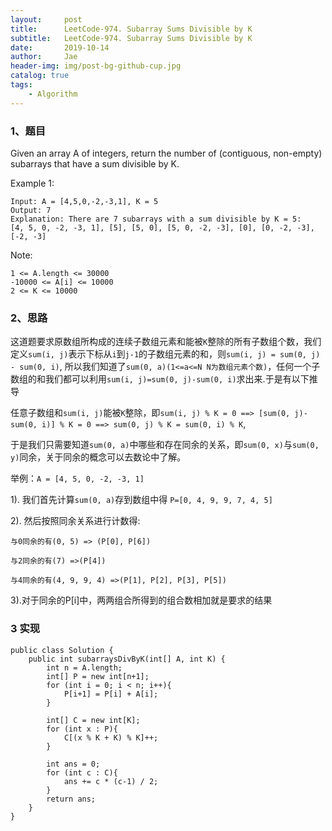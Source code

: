 ```yaml
---
layout:     post
title:      LeetCode-974. Subarray Sums Divisible by K
subtitle:   LeetCode-974. Subarray Sums Divisible by K
date:       2019-10-14
author:     Jae
header-img: img/post-bg-github-cup.jpg
catalog: true
tags:
    - Algorithm
---
```


### 1、题目

Given an array A of integers, return the number of (contiguous, non-empty) subarrays that have a sum divisible by K.



Example 1:

    Input: A = [4,5,0,-2,-3,1], K = 5
    Output: 7
    Explanation: There are 7 subarrays with a sum divisible by K = 5:
    [4, 5, 0, -2, -3, 1], [5], [5, 0], [5, 0, -2, -3], [0], [0, -2, -3], [-2, -3]


Note:

    1 <= A.length <= 30000
    -10000 <= A[i] <= 10000
    2 <= K <= 10000

### 2、思路

这道题要求原数组所构成的连续子数组元素和能被```K```整除的所有子数组个数，我们定义```sum(i, j)```表示下标从```i```到```j-1```的子数组元素的和，则```sum(i, j) = sum(0, j) - sum(0, i)```,
所以我们知道了```sum(0, a)(1<=a<=N N为数组元素个数)```，任何一个子数组的和我们都可以利用```sum(i, j)=sum(0, j)-sum(0, i)```求出来.于是有以下推导

任意子数组和```sum(i, j)```能被```K```整除，即```sum(i, j) % K = 0 ==> [sum(0, j)-sum(0, i)] % K = 0 ==> sum(0, j) % K = sum(0, i) % K```,

于是我们只需要知道```sum(0, a)```中哪些和存在同余的关系，即```sum(0, x)```与```sum(0, y)```同余，关于同余的概念可以去数论中了解。

举例：```A = [4, 5, 0, -2, -3, 1]```

1). 我们首先计算```sum(0, a)```存到数组中得 ```P=[0, 4, 9, 9, 7, 4, 5]```

2). 然后按照同余关系进行计数得:

    与0同余的有(0, 5) => (P[0], P[6])

    与2同余的有(7) =>(P[4])

    与4同余的有(4, 9, 9, 4) =>(P[1], P[2], P[3], P[5])

3).对于同余的P[i]中，两两组合所得到的组合数相加就是要求的结果


### 3 实现

    public class Solution {
        public int subarraysDivByK(int[] A, int K) {
            int n = A.length;
            int[] P = new int[n+1];
            for (int i = 0; i < n; i++){
                P[i+1] = P[i] + A[i];
            }

            int[] C = new int[K];
            for (int x : P){
                C[(x % K + K) % K]++;
            }

            int ans = 0;
            for (int c : C){
                ans += c * (c-1) / 2;
            }
            return ans;
        }
    }
